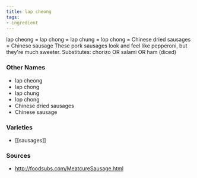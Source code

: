 ```yaml
---
title: lap cheong
tags:
- ingredient
---
```

lap cheong = lap chong = lap chung = lop chong = Chinese dried sausages = Chinese sausage These pork sausages look and feel like pepperoni, but they're much sweeter. Substitutes: chorizo OR salami OR ham (diced)

### Other Names

* lap cheong
* lap chong
* lap chung
* lop chong
* Chinese dried sausages
* Chinese sausage

### Varieties

* [[sausages]]

### Sources
* http://foodsubs.com/MeatcureSausage.html
